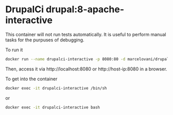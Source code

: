 # DrupalCi drupal:8-apache-interactive

This container will not run tests automatically.
It is useful to perform manual tasks for the purpuses of debugging.

To run it

```bash
docker run --name drupalci-interactive -p 8080:80 -d marcelovani/drupalci:7-apache-interactive
```

Then, access it via http://localhost:8080 or http://host-ip:8080 in a browser.

To get into the container

```bash
docker exec -it drupalci-interactive /bin/sh
```

or

```bash
docker exec -it drupalci-interactive bash
```

